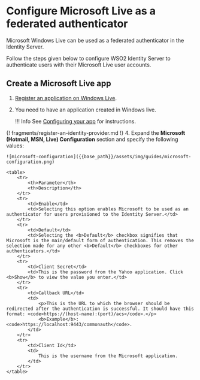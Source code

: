 # Configure Microsoft Live as a federated authenticator

Microsoft Windows Live can be used as a federated authenticator in the
Identity Server.

Follow the steps given below to configure WSO2 Identity Server to
authenticate users with their Microsoft Live user accounts.

## Create a Microsoft Live app

1.  [Register an application on Windows Live](https://msdn.microsoft.com/en-us/library/hh826541.aspx).
2.  You need to have an application created in Windows live.

    !!! Info
        See [Configuring your app](https://msdn.microsoft.com/en-us/library/hh826541.aspx) for instructions.

{! fragments/register-an-identity-provider.md !}
4.  Expand the **Microsoft (Hotmail, MSN, Live) Configuration** section and specify the following values:  
   
    ![microsoft-configuration]({{base_path}}/assets/img/guides/microsoft-configuration.png)
    
    <table>
        <tr>
            <th>Parameter</th>
            <th>Description</th>
        </tr>
        <tr>
            <td>Enable</td>
            <td>Selecting this option enables Microsoft to be used as an authenticator for users provisioned to the Identity Server.</td>
        </tr>
        <tr>
            <td>Default</td>
            <td>Selecting the <b>Default</b> checkbox signifies that Microsoft is the main/default form of authentication. This removes the selection made for any other <b>Default</b> checkboxes for other authenticators.</td>
        </tr>
        <tr>
            <td>Client Secret</td>
            <td>This is the password from the Yahoo application. Click <b>Show</b> to view the value you enter.</td>
        </tr>
        <tr>
            <td>Callback URL</td>
            <td>
                <p>This is the URL to which the browser should be redirected after the authentication is successful. It should have this format: <code>https://(host-name):(port)/acs</code>.</p>
                <b>Example</b>: <code>https://localhost:9443/commonauth</code>.
            </td>
        </tr>
        <tr>
            <td>Client Id</td>
            <td>
                This is the username from the Microsoft application.
            </td>
        </tr>
    </table>

